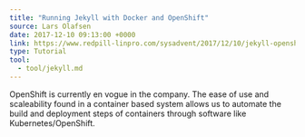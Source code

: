 ```yaml
---
title: "Running Jekyll with Docker and OpenShift"
source: Lars Olafsen
date: 2017-12-10 09:13:00 +0000
link: https://www.redpill-linpro.com/sysadvent/2017/12/10/jekyll-openshift.html?ref=stackshare
type: Tutorial
tool:
  - tool/jekyll.md
---
```

OpenShift is currently en vogue in the company. The ease of use and scaleability found in a container based system allows us to automate the build and deployment steps of containers through software like Kubernetes/OpenShift.





